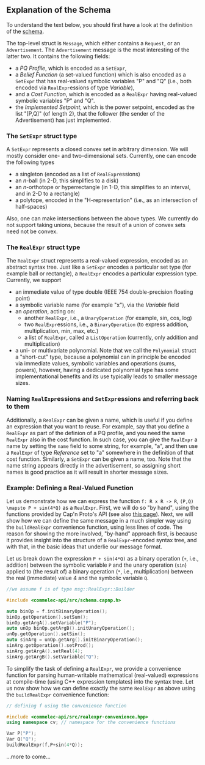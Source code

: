 ## Explanation of the Schema
To understand the text below, you should first have a look at the definition of the [schema](https://github.com/niekbouman/commelec-api/blob/master/commelec-api/schema.capnp).

The top-level struct is `Message`, which either contains a `Request`, or an `Advertisement`. 
The `Advertisement` message is the most interesting of the latter two. It contains the following fields:
* a *PQ Profile*, which is encoded as a `SetExpr`,
* a *Belief Function* (a set-valued function) which is also encoded as a `SetExpr` that has real-valued symbolic variables "P" and "Q" (i.e., both encoded via `RealExpr`essions of type *Variable*), 
* and a *Cost Function*, which is encoded as a `RealExpr` having real-valued symbolic variables "P" and "Q".
* the *Implemented Setpoint*, which is the power setpoint, encoded as the list "[P,Q]" (of length 2), that the follower (the sender of the Advertisement) has just implemented. 

### The `SetExpr` struct type
A `SetExpr` represents a closed convex set in arbitrary dimension. We will mostly consider one- and two-dimensional sets. Currently, one can encode the following types
* a singleton (encoded as a list of `RealExpr`essions)
* an *n*-ball (in 2-D, this simplifies to a disk)
* an *n*-orthotope or hyperrectangle (in 1-D, this simplifies to an interval, and in 2-D to a rectangle)
* a polytope, encoded in the "H-representation" (i.e., as an intersection of half-spaces)

Also, one can make intersections between the above types.
We currently do not support taking unions, because the result of a union of convex sets need not be convex.

### The `RealExpr` struct type
The `RealExpr` struct represents a real-valued expression, encoded as an abstract syntax tree. 
Just like a `SetExpr` encodes a particular set type (for example ball or rectangle), a `RealExpr` encodes a particular expression type. Currently, we support
* an immediate value of type double (IEEE 754 double-precision floating point)
* a symbolic variable name (for example "x"), via the *Variable* field
* an *operation*, acting on:
  * another `RealExpr`, i.e., a `UnaryOperation` (for example, sin, cos, log)
  * two `RealExpr`essions, i.e., a `BinaryOperation` (to express addition, multiplication, min, max, etc.)
  * a list of `RealExpr`, called a `ListOperation` (currently, only addition and multiplication)
* a uni- or multivariate polynomial. Note that we call the `Polynomial` struct a "short-cut" type, because a polynomial can in principle be encoded via immediate values, symbolic variables and operations (sums, powers), however, having a dedicated polynomial type has some implementational benefits and its use typically leads to smaller message sizes.

### Naming `RealExpr`essions and `SetExpr`essions and referring back to them
Additionally, a `RealExpr` can be given a name, which is useful if you define an expression that you want to reuse. For example, say that you define a `RealExpr` as part of the definion of a PQ profile, and you need the same `RealExpr` also in the cost function. In such case, you can give the `RealExpr` a name by setting the `name` field to some string, for example, "a", and then use a `RealExpr` of type *Reference* set to "a" somewhere in the definition of that cost function. Similarly, a `SetExpr` can be given a name, too.
Note that the name string appears directly in the advertisement, so assigning short names is good practice as it will result in shorter message sizes. 

### Example: Defining a Real-Valued Function
Let us demonstrate how we can express the function `f: R x R -> R`, `(P,Q) \mapsto P + sin(4*Q)` as a `RealExpr`. First, we will do so "by hand", using the functions provided by Cap'n Proto's API (see also [this page](https://capnproto.org/cxx.html)). Next, we will show how we can define the same message in a much simpler way using the `buildRealExpr` convenience function, using less lines of code. 
The reason for showing the more involved, "by-hand" approach first, is because it provides insight into the structure of a `RealExpr`-encoded syntax tree, and with that, in the basic ideas that underlie our message format. 
 
Let us break down the expression `P + sin(4*Q)` as a binary operation (`+`, i.e., addition) between the symbolic variable `P` and the unary operation (`sin`) applied to (the result of) a binary operation (`*`, i.e., multiplication) between the real (immediate) value 4 and the symbolic variable `Q`.

```C++
//we assume f is of type msg::RealExpr::Builder

#include <commelec-api/src/schema.capnp.h>

auto binOp = f.initBinaryOperation();
binOp.getOperation().setSum();
binOp.getArgA().setVariable("P");
auto unOp binOp.getArgB().initUnaryOperation();
unOp.getOperation().setSin();
auto sinArg = unOp.getArg().initBinaryOperation();
sinArg.getOperation().setProd();
sinArg.getArgA().setReal(4);
sinArg.getArgB().setVariable("Q");
```

To simplify the task of defining a `RealExpr`, we provide a convenience function for parsing human-writable mathematical (real-valued) expressions at compile-time (using C++ expression templates) into the syntax tree.
Let us now show how we can define exactly the same `RealExpr` as above using the `buildRealExpr` convenience function:

```C++
// defining f using the convenience function

#include <commelec-api/src/realexpr-convenience.hpp>
using namespace cv; // namespace for the convenience functions

Var P("P");
Var Q("Q");
buildRealExpr(f,P+sin(4*Q));

```

...more to come...

